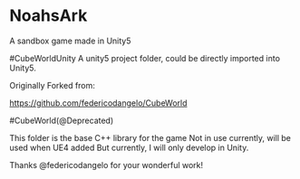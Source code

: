 # NoahsArk
A sandbox game made in Unity5



#CubeWorldUnity
A unity5 project folder, could be directly imported
into Unity5.

Originally Forked from:

https://github.com/federicodangelo/CubeWorld

#CubeWorld(@Deprecated)

This folder is the base C++ library for the game
Not in use currently, will be used when UE4 added
But currently, I will only develop in Unity.

Thanks @federicodangelo for your wonderful work!





